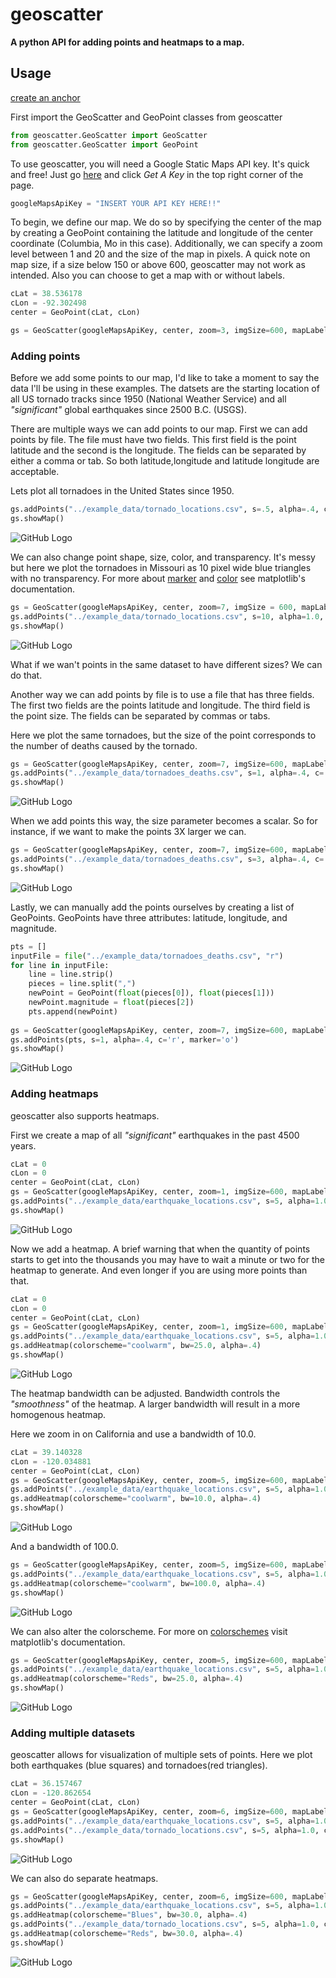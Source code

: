 # geoscatter

**A python API for adding points and heatmaps to a map.**

## Usage
[create an anchor](###Adding-points)

First import the GeoScatter and GeoPoint classes from geoscatter

```python
from geoscatter.GeoScatter import GeoScatter
from geoscatter.GeoScatter import GeoPoint
```

To use geoscatter, you will need a Google Static Maps API key.  It's quick and free!  Just go [here](https://developers.google.com/maps/documentation/static-maps/) and click *Get A Key* in the top right corner of the page. 
```python
googleMapsApiKey = "INSERT YOUR API KEY HERE!!"
```

To begin, we define our map.  We do so by specifying the center of the map by creating a GeoPoint containing the latitude and longitude of the center coordinate (Columbia, Mo in this case).  Additionally, we can specify a zoom level between 1 and 20 and the size of the map in pixels.  A quick note on map size, if a size below 150 or above 600, geoscatter may not work as intended. Also you can choose to get a map with or without labels.   
```python
cLat = 38.536178
cLon = -92.302498
center = GeoPoint(cLat, cLon)

gs = GeoScatter(googleMapsApiKey, center, zoom=3, imgSize=600, mapLabels=False)
```

### Adding points



Before we add some points to our map, I'd like to take a moment to say the data I'll be using in these examples.  The datsets are the starting location of all US tornado tracks since 1950 (National Weather Service) and all *"significant"* global earthquakes since 2500 B.C. (USGS). 

There are multiple ways we can add points to our map.  First we can add points by file.  The file must have two fields.  This first field is the point latitude and the second is the longitude.  The fields can be separated by either a comma or tab.  So both latitude,longitude and latitude	longitude are acceptable. 

Lets plot all tornadoes in the United States since 1950. 
```python
gs.addPoints("../example_data/tornado_locations.csv", s=.5, alpha=.4, c='r', marker='o')
gs.showMap()
```
![GitHub Logo](/images/tornadoes/all_tornadoes.png)

We can also change point shape, size, color, and transparency.  It's messy but here we plot the tornadoes in Missouri as 10 pixel wide blue triangles with no transparency.  For more about [marker](http://matplotlib.org/api/markers_api.html) and [color](https://matplotlib.org/api/colors_api.html) see matplotlib's documentation.
```python
gs = GeoScatter(googleMapsApiKey, center, zoom=7, imgSize = 600, mapLabels=False)
gs.addPoints("../example_data/tornado_locations.csv", s=10, alpha=1.0, c='b', marker='v')
gs.showMap()
```
![GitHub Logo](/images/tornadoes/missouri_tornadoes_notransparency.png)

What if we wan't points in the same dataset to have different sizes?  We can do that.  

Another way we can add points by file is to use a file that has three fields.  The first two fields are the points latitude and longitude.  The third field is the point size.  The fields can be separated by commas or tabs. 

Here we plot the same tornadoes, but the size of the point corresponds to the number of deaths caused by the tornado.  
```python
gs = GeoScatter(googleMapsApiKey, center, zoom=7, imgSize=600, mapLabels=False)
gs.addPoints("../example_data/tornadoes_deaths.csv", s=1, alpha=.4, c='r', marker='o')
gs.showMap()
```
![GitHub Logo](/images/tornadoes/missouri_tornadoes_deaths.png)

When we add points this way, the size parameter becomes a scalar.  So for instance, if we want to make the points 3X larger we can. 

```python 
gs = GeoScatter(googleMapsApiKey, center, zoom=7, imgSize=600, mapLabels=False)
gs.addPoints("../example_data/tornadoes_deaths.csv", s=3, alpha=.4, c='r', marker='o')
gs.showMap()
```
![GitHub Logo](/images/tornadoes/missouri_tornadoes_deaths_s3.png)

Lastly, we can manually add the points ourselves by creating a list of GeoPoints. GeoPoints have three attributes: latitude, longitude, and magnitude.  

```python
pts = []
inputFile = file("../example_data/tornadoes_deaths.csv", "r")
for line in inputFile: 
    line = line.strip()
    pieces = line.split(",")
    newPoint = GeoPoint(float(pieces[0]), float(pieces[1]))
    newPoint.magnitude = float(pieces[2])
    pts.append(newPoint)
    
gs = GeoScatter(googleMapsApiKey, center, zoom=7, imgSize=600, mapLabels=True)
gs.addPoints(pts, s=1, alpha=.4, c='r', marker='o')
gs.showMap()
```
![GitHub Logo](/images/tornadoes/missouri_tornadoes_deaths.png)


### Adding heatmaps

geoscatter also supports heatmaps.  

First we create a map of all *"significant"* earthquakes in the past 4500 years.  

```python
cLat = 0
cLon = 0
center = GeoPoint(cLat, cLon)
gs = GeoScatter(googleMapsApiKey, center, zoom=1, imgSize=600, mapLabels=False)
gs.addPoints("../example_data/earthquake_locations.csv", s=5, alpha=1.0, c='#FFFF00', marker='s')
gs.showMap()
```
![GitHub Logo](/images/earthquakes/all_earthquakes.png)

Now we add a heatmap.  A brief warning that when the quantity of points starts to get into the thousands you may have to wait a minute or two for the heatmap to generate.  And even longer if you are using more points than that. 
```python
cLat = 0
cLon = 0
center = GeoPoint(cLat, cLon)
gs = GeoScatter(googleMapsApiKey, center, zoom=1, imgSize=600, mapLabels=False)
gs.addPoints("../example_data/earthquake_locations.csv", s=5, alpha=1.0, c='#FFFF00', marker='s')
gs.addHeatmap(colorscheme="coolwarm", bw=25.0, alpha=.4)
gs.showMap()
```
![GitHub Logo](/images/earthquakes/all_earthquakes_heatmap.png)

The heatmap bandwidth can be adjusted. Bandwidth controls the *"smoothness"* of the heatmap.  A larger bandwidth will result in a more homogenous heatmap.  

Here we zoom in on California and use a bandwidth of 10.0. 

```python
cLat = 39.140328
cLon = -120.034881
center = GeoPoint(cLat, cLon)
gs = GeoScatter(googleMapsApiKey, center, zoom=5, imgSize=600, mapLabels=False)
gs.addPoints("../example_data/earthquake_locations.csv", s=5, alpha=1.0, c='#FFFF00', marker='s')
gs.addHeatmap(colorscheme="coolwarm", bw=10.0, alpha=.4)
gs.showMap()
```
![GitHub Logo](/images/earthquakes/california_earthquakes_heatmap_bw10.png)

And a bandwidth of 100.0. 

```python
gs = GeoScatter(googleMapsApiKey, center, zoom=5, imgSize=600, mapLabels=False)
gs.addPoints("../example_data/earthquake_locations.csv", s=5, alpha=1.0, c='#FFFF00', marker='s')
gs.addHeatmap(colorscheme="coolwarm", bw=100.0, alpha=.4)
gs.showMap()
```
![GitHub Logo](/images/earthquakes/california_earthquakes_heatmap_bw100.png)

We can also alter the colorscheme. For more on [colorschemes](http://matplotlib.org/examples/color/colormaps_reference.html) visit matplotlib's documentation. 

```python
gs = GeoScatter(googleMapsApiKey, center, zoom=5, imgSize=600, mapLabels=False)
gs.addPoints("../example_data/earthquake_locations.csv", s=5, alpha=1.0, c='#FFFF00', marker='s')
gs.addHeatmap(colorscheme="Reds", bw=25.0, alpha=.4)
gs.showMap()
```
![GitHub Logo](/images/earthquakes/california_earthquake_heatmap_reds.png)

### Adding multiple datasets

geoscatter allows for visualization of multiple sets of points.  Here we plot both earthquakes (blue squares) and tornadoes(red triangles).  

```python 
cLat = 36.157467
cLon = -120.862654
center = GeoPoint(cLat, cLon)
gs = GeoScatter(googleMapsApiKey, center, zoom=6, imgSize=600, mapLabels=False)
gs.addPoints("../example_data/earthquake_locations.csv", s=5, alpha=1.0, c='b', marker='s')
gs.addPoints("../example_data/tornado_locations.csv", s=5, alpha=1.0, c='r', marker='v')
gs.showMap()
```
![GitHub Logo](/images/earthquakes/california_earthquakes_tornadoes.png)

We can also do separate heatmaps. 

```python
gs = GeoScatter(googleMapsApiKey, center, zoom=6, imgSize=600, mapLabels=False)
gs.addPoints("../example_data/earthquake_locations.csv", s=5, alpha=1.0, c='b', marker='s')
gs.addHeatmap(colorscheme="Blues", bw=30.0, alpha=.4)
gs.addPoints("../example_data/tornado_locations.csv", s=5, alpha=1.0, c='r', marker='v')
gs.addHeatmap(colorscheme="Reds", bw=30.0, alpha=.4)
gs.showMap()
```
![GitHub Logo](/images/earthquakes/california_earthquakes_tornadoes_heatmap.png)

